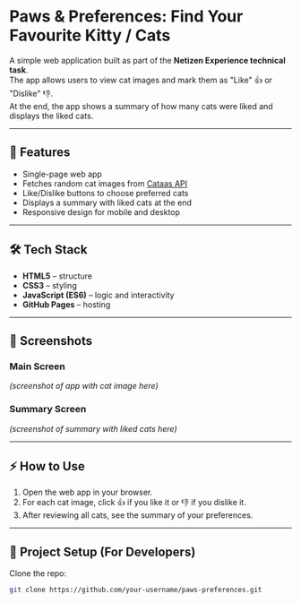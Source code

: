 # Paws & Preferences: Find Your Favourite Kitty / Cats

A simple web application built as part of the **Netizen Experience technical task**.  
The app allows users to view cat images and mark them as "Like" 👍 or "Dislike" 👎.  
At the end, the app shows a summary of how many cats were liked and displays the liked cats.

---

## 🚀 Features
- Single-page web app
- Fetches random cat images from [Cataas API](https://cataas.com/)
- Like/Dislike buttons to choose preferred cats
- Displays a summary with liked cats at the end
- Responsive design for mobile and desktop

---

## 🛠️ Tech Stack
- **HTML5** – structure
- **CSS3** – styling
- **JavaScript (ES6)** – logic and interactivity
- **GitHub Pages** – hosting

---

## 📸 Screenshots
### Main Screen
*(screenshot of app with cat image here)*

### Summary Screen
*(screenshot of summary with liked cats here)*

---

## ⚡ How to Use
1. Open the web app in your browser.  
2. For each cat image, click 👍 if you like it or 👎 if you dislike it.  
3. After reviewing all cats, see the summary of your preferences.  

---

## 📂 Project Setup (For Developers)
Clone the repo:
```bash
git clone https://github.com/your-username/paws-preferences.git
